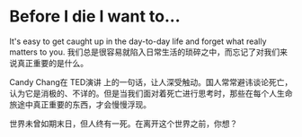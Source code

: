 Before I die I want to...
==========

It's easy to get caught up in the day-to-day life and forget what really matters to you.
我们总是很容易就陷入日常生活的琐碎之中，而忘记了对我们来说真正重要的是什么。

Candy Chang在 TED演讲 上的一句话，让人深受触动。国人常常避讳谈论死亡，认为它是消极的、不详的。但是当我们面对着死亡进行思考时，那些在每个人生命旅途中真正重要的东西，才会慢慢浮现。

世界未曾如期末日，但人终有一死。在离开这个世界之前，你想？

